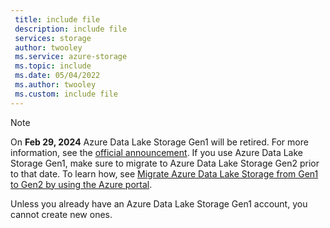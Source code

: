 ```yaml
---
 title: include file
 description: include file
 services: storage
 author: twooley
 ms.service: azure-storage
 ms.topic: include
 ms.date: 05/04/2022
 ms.author: twooley
 ms.custom: include file
---
```


> [!NOTE]
> On **Feb 29, 2024** Azure Data Lake Storage Gen1 will be retired. For more information, see the [official announcement](https://azure.microsoft.com/updates/action-required-switch-to-azure-data-lake-storage-gen2-by-29-february-2024/). If you use Azure Data Lake Storage Gen1, make sure to migrate to Azure Data Lake Storage Gen2 prior to that date. To learn how, see [Migrate Azure Data Lake Storage from Gen1 to Gen2 by using the Azure portal](../articles/storage/blobs/data-lake-storage-migrate-gen1-to-gen2-azure-portal.md).
>
> Unless you already have an Azure Data Lake Storage Gen1 account, you cannot create new ones.


